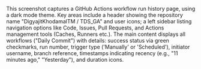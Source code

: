 This screenshot captures a GitHub Actions workflow run history page, using a dark mode theme. Key areas include a header showing the repository name "DigyajitKhodamalTM / TDS_GA" and user icons; a left sidebar listing navigation options like Code, Issues, Pull Requests, and Actions management tools (Caches, Runners etc.). The main content displays all workflows ("Daily Commit") with details: success status via green checkmarks, run number, trigger type ('Manually' or 'Scheduled'), initiator username, branch reference, timestamps indicating recency (e.g., "11 minutes ago," "Yesterday"), and duration icons.